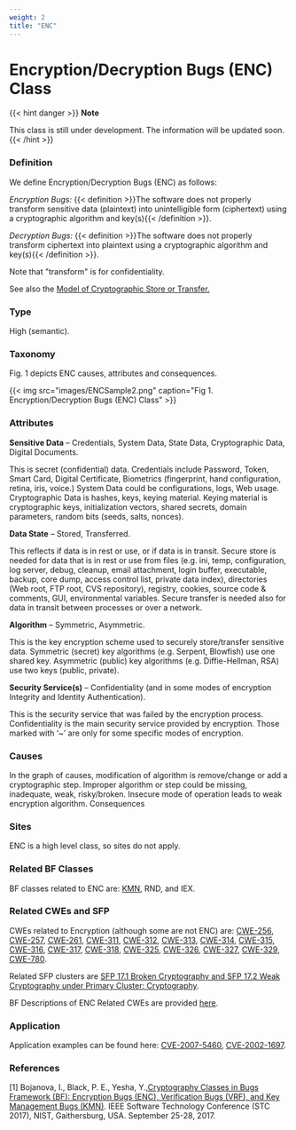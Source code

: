 ```yaml
---
weight: 2
title: "ENC"
---
```

# Encryption/Decryption Bugs (ENC) Class

{{< hint danger >}}
**Note**

This class is still under development. The information will be updated soon.
{{< /hint >}}

### Definition

We define Encryption/Decryption Bugs (ENC) as follows:

_Encryption Bugs:_ {{< definition >}}The software does not properly transform sensitive data (plaintext) into unintelligible form (ciphertext) using a cryptographic algorithm and key(s){{< /definition >}}.

_Decryption Bugs:_ {{< definition >}}The software does not properly transform ciphertext into plaintext using a cryptographic algorithm and key(s){{< /definition >}}.

Note that "transform" is for confidentiality.

See also the [Model of Cryptographic Store or Transfer.](/Classes/_CRY/Model.md)

### Type

High (semantic).

### Taxonomy

Fig. 1 depicts ENC causes, attributes and consequences.

{{< img src="images/ENCSample2.png" caption="Fig 1. Encryption/Decryption Bugs (ENC) Class" >}}

### Attributes

**Sensitive Data** – Credentials, System Data, State Data, Cryptographic Data, Digital Documents.

This is secret (confidential) data. Credentials include Password, Token, Smart Card, Digital Certificate, Biometrics (fingerprint, hand configuration, retina, iris, voice.) System Data could be configurations, logs, Web usage. Cryptographic Data is hashes, keys, keying material. Keying material is cryptographic keys, initialization vectors, shared secrets, domain parameters, random bits (seeds, salts, nonces).

**Data State** – Stored, Transferred.

This reflects if data is in rest or use, or if data is in transit. Secure store is needed for data that is in rest or use from files (e.g. ini, temp, configuration, log server, debug, cleanup, email attachment, login buffer, executable, backup, core dump, access control list, private data index), directories (Web root, FTP root, CVS repository), registry, cookies, source code & comments, GUI, environmental variables. Secure transfer is needed also for data in transit between processes or over a network.

**Algorithm** – Symmetric, Asymmetric.

This is the key encryption scheme used to securely store/transfer sensitive data. Symmetric (secret) key algorithms (e.g. Serpent, Blowfish) use one shared key. Asymmetric (public) key algorithms (e.g. Diffie-Hellman, RSA) use two keys (public, private).

**Security Service(s)** – Confidentiality (and in some modes of encryption Integrity and Identity Authentication).

This is the security service that was failed by the encryption process. Confidentiality is the main security service provided by encryption. Those marked with ‘~’ are only for some specific modes of encryption.

### Causes

In the graph of causes, modification of algorithm is remove/change or add a cryptographic step. Improper algorithm or step could be missing, inadequate, weak, risky/broken. Insecure mode of operation leads to weak encryption algorithm. Consequences

### Sites

ENC is a high level class, so sites do not apply.

### Related BF Classes

BF classes related to ENC are: [KMN](/Classes/_CRY/KMN.md), RND, and IEX.

### Related CWEs and SFP

CWEs related to Encryption (although some are not ENC) are: [CWE-256](https://cwe.mitre.org/data/definitions/256.html), [CWE-257](https://cwe.mitre.org/data/definitions/257.html), [CWE-261](https://cwe.mitre.org/data/definitions/261.html), [CWE-311](https://cwe.mitre.org/data/definitions/311.html), [CWE-312](https://cwe.mitre.org/data/definitions/312.html), [CWE-313](https://cwe.mitre.org/data/definitions/313.html), [CWE-314](https://cwe.mitre.org/data/definitions/314.html), [CWE-315](https://cwe.mitre.org/data/definitions/315.html), [CWE-316](https://cwe.mitre.org/data/definitions/316.html), [CWE-317](https://cwe.mitre.org/data/definitions/317.html), [CWE-318](https://cwe.mitre.org/data/definitions/318.html), [CWE-325](https://cwe.mitre.org/data/definitions/325.html), [CWE-326](https://cwe.mitre.org/data/definitions/326.html), [CWE-327](https://cwe.mitre.org/data/definitions/327.html), [CWE-329](https://cwe.mitre.org/data/definitions/329.html), [CWE-780](https://cwe.mitre.org/data/definitions/780.html).

Related SFP clusters are [SFP 17.1 Broken Cryptography and SFP 17.2 Weak Cryptography under Primary Cluster: Cryptography](https://apps.dtic.mil/docs/citations/ADB381215).

BF Descriptions of ENC Related CWEs are provided [here](https://docs.google.com/document/d/11wRJtjUUfwN1gJuFVGvalRrebDndnqIgXsCrgpHfDzc/edit).

### Application

Application examples can be found here: [CVE-2007-5460](/Examples/CVE-2007-5460.md), [CVE-2002-1697](/Examples/CVE-2002-1697.md). 

### References

\[1\] Bojanova, I., Black, P. E., Yesha, Y.,[Cryptography Classes in Bugs Framework (BF): Encryption Bugs (ENC), Verification Bugs (VRF), and Key Management Bugs (KMN)](http://ieeexplore.ieee.org/stamp/stamp.jsp?tp=&arnumber=8234453). IEEE Software Technology Conference (STC 2017), NIST, Gaithersburg, USA. September 25-28, 2017.